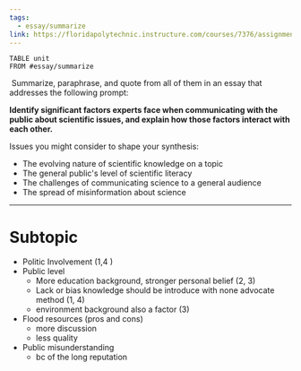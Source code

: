 ```yaml
---
tags:
  - essay/summarize
link: https://floridapolytechnic.instructure.com/courses/7376/assignments/149705
---
```

```dataview
TABLE unit
FROM #essay/summarize

```

 Summarize, paraphrase, and quote from all of them in an essay that addresses the following prompt:

**Identify significant factors experts face when communicating with the public about scientific issues, and explain how those factors interact with each other.**

Issues you might consider to shape your synthesis:

- The evolving nature of scientific knowledge on a topic
- The general public's level of scientific literacy
- The challenges of communicating science to a general audience
- The spread of misinformation about science
---
# Subtopic
- Politic Involvement (1,4 )
- Public level
	- More education background, stronger personal belief (2, 3)
	- Lack or bias knowledge should be introduce with none advocate method (1, 4)
	- environment background also a factor (3)
- Flood resources (pros and cons)
	- more discussion
	- less quality
- Public misunderstanding
	- bc of the long reputation 